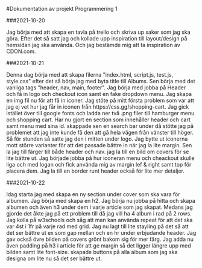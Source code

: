#Dokumentation av projekt Programmering 1


###2021-10-20
<p> Jag börja med att skapa en tavla på trello och skriva up saker som jag ska göra. Efter det
så satt jag och kollade upp inspiration till layout/design på hemsidan jag ska använda. Och 
jag bestämde mig att ta inspiration av CDON.com.</p>

###2021-10-21
<p>Denna dag börja med att skapa filerna "index.html, script.js, test.js, style.css" efter
det så börja jag med byta title till Albums. Sen börja med det vanliga tags
"header, nav, main, footer". Jag börja med jobba på Header och få in logo och checkout icon
samt en fake dropdown menu. Jag skapa en img fil nu för att få in iconer. Jag stöte på mitt 
första problem som var att jag ej vet hur jag får in iconen från https://css.gg/shopping-cart.
Jag gick istället över till google fonts och ladda ner två .png filer till hamburger menu och
shopping cart. Har nu gjort en section som innehåller header och cart samt menu med sina id.
skappade sen en search bar under då stötte jag på problemet att jag inte kunde få den att gå 
hela vägen från vänster till höger. Så för stunden så satte jag den i mitten under logo.
Jag bytte ut iconerna mott större varianter för att det passade bättre in när jag la lite
margin. Sen la jag till färger till både header och nav. jag la till en bild om covers för
se lite bättre ut. Jag började jobba på hur iconeran menu och cheackout skulle liga och med
logan och fick använda mig av margin lef & right samt top för placera dem. Jag la till en
border runt header också för lite mer detaljer.</p>

###2021-10-22
<p>Idag starta jag med skapa en ny section under cover som ska vara för albumen. Jag börja
med skapa en h2. Jag börja nu jobba på hitta och skapa albumen och även h3 under dem i varje
article som jag skapat. Medans jag gjorde det åkte jag på ett problem till då jag vill ha
4 album i rad på 2 rows. Jag kolla på w3schools och såg att man kan använda repeat för att
det ska var 4st i 1fr på varje rad med grid. Jag nu lagt till lite stayling på det 
så att det ser bättre ut ex som gap mellan och en hr under erbjudande header. Jag gav också 
övre bilden på covers grönt bakom sig för mer färg. Jag adda nu även padding på h3 i article
för att ge margin så det ligger längre upp med bilden samt lite font-size. skapade buttons
på alla album som jag ska designa om lite nu så det ser bättre ut.</p>
